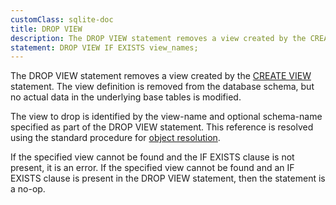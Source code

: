 ```yaml
---
customClass: sqlite-doc
title: DROP VIEW
description: The DROP VIEW statement removes a view created by the CREATE VIEW statement.
statement: DROP VIEW IF EXISTS view_names;
---
```


<!-- do-not-touch-svg-import: 'dropview.svg' -->

The DROP VIEW statement removes a view created by the [CREATE
VIEW](lang_createview) statement. The view definition is removed from
the database schema, but no actual data in the underlying base tables is
modified.

The view to drop is identified by the view-name and optional schema-name
specified as part of the DROP VIEW statement. This reference is resolved
using the standard procedure for [object resolution](lang_naming).

If the specified view cannot be found and the IF EXISTS clause is not
present, it is an error. If the specified view cannot be found and an IF
EXISTS clause is present in the DROP VIEW statement, then the statement
is a no-op.
